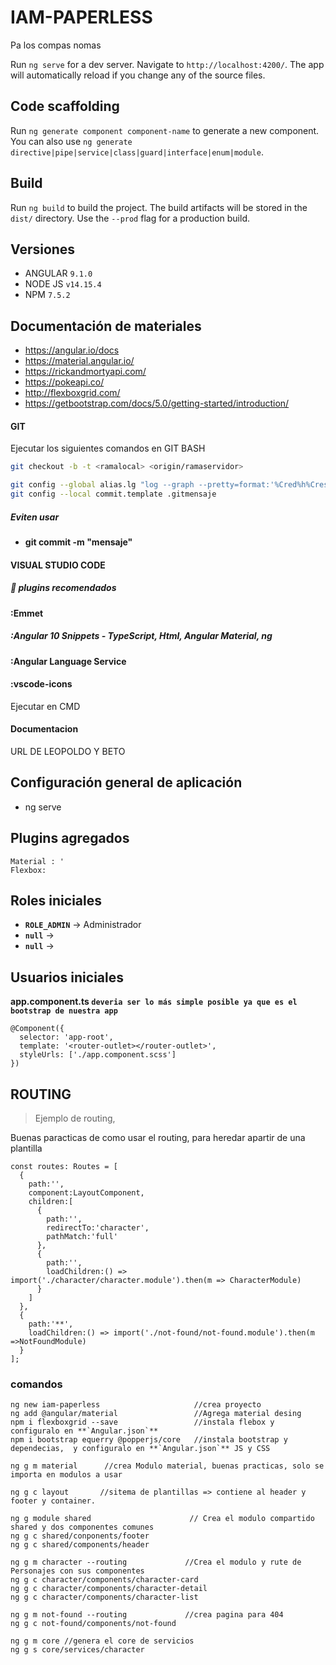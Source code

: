 # IAM-PAPERLESS
Pa los compas nomas

Run `ng serve` for a dev server. Navigate to `http://localhost:4200/`. The app will automatically reload if you change any of the source files.

## Code scaffolding

Run `ng generate component component-name` to generate a new component. You can also use `ng generate directive|pipe|service|class|guard|interface|enum|module`.

## Build

Run `ng build` to build the project. The build artifacts will be stored in the `dist/` directory. Use the `--prod` flag for a production build.


## Versiones

* ANGULAR `9.1.0`
* NODE JS `v14.15.4`
* NPM `7.5.2`

## Documentación de materiales
* https://angular.io/docs
* https://material.angular.io/
* https://rickandmortyapi.com/
* https://pokeapi.co/
* http://flexboxgrid.com/
* https://getbootstrap.com/docs/5.0/getting-started/introduction/


#### GIT

Ejecutar los siguientes comandos en GIT BASH
```bash
git checkout -b -t <ramalocal> <origin/ramaservidor>

git config --global alias.lg "log --graph --pretty=format:'%Cred%h%Creset -%C(yellow)%d%Creset %s %Cgreen(%cr) %C(bold blue)<%an>%Creset' --abbrev-commit --date=relative"
git config --local commit.template .gitmensaje
```
##### Eviten usar

* **git commit -m "mensaje"**

#### VISUAL STUDIO CODE

##### :muscle: plugins recomendados 
#### :Emmet
##### :Angular 10 Snippets - TypeScript, Html, Angular Material, ng
#### :Angular Language Service
#### :vscode-icons

Ejecutar en CMD 



#### Documentacion

URL DE LEOPOLDO Y BETO

## Configuración general de aplicación
* ng serve 





## Plugins agregados
```
Material : '
Flexbox: 
```

## Roles iniciales

* **`ROLE_ADMIN`** -> Administrador
* **`null`** -> 
* **`null`** -> 

 
## Usuarios iniciales




**app.component.ts `deveria ser lo más simple posible ya que es el bootstrap de nuestra app`**

```
@Component({
  selector: 'app-root',
  template: '<router-outlet></router-outlet>',
  styleUrls: ['./app.component.scss']
})
```


## ROUTING

> Ejemplo de  routing, 

Buenas paracticas de como usar el routing, para heredar apartir de una plantilla

```
const routes: Routes = [
  {
    path:'',
    component:LayoutComponent,
    children:[
      {
        path:'',
        redirectTo:'character',
        pathMatch:'full'
      },
      {
        path:'',
        loadChildren:() => import('./character/character.module').then(m => CharacterModule)
      }
    ]
  },
  {
    path:'**',
    loadChildren:() => import('./not-found/not-found.module').then(m =>NotFoundModule)
  }
];
```
### comandos 
```
ng new iam-paperless                     //crea proyecto
ng add @angular/material                 //Agrega material desing
npm i flexboxgrid --save                 //instala flebox y configuralo en **`Angular.json`** 
npm i bootstrap equerry @popperjs/core   //instala bootstrap y dependecias,  y configuralo en **`Angular.json`** JS y CSS

ng g m material      //crea Modulo material, buenas practicas, solo se importa en modulos a usar

ng g c layout       //sitema de plantillas => contiene al header y footer y container.                                  

ng g module shared                      // Crea el modulo compartido shared y dos componentes comunes
ng g c shared/conponents/footer  
ng g c shared/components/header    

ng g m character --routing             //Crea el modulo y rute de Personajes con sus componentes
ng g c character/components/character-card   
ng g c character/components/character-detail                                                                         
ng g c character/components/character-list                                                                           

ng g m not-found --routing             //crea pagina para 404
ng g c not-found/components/not-found   

ng g m core //genera el core de servicios
ng g s core/services/character 
```
